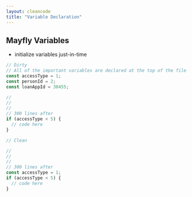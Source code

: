 ```yaml
---
layout: cleancode
title: "Variable Declaration"
---
```


## Mayfly Variables
- initialize variables just-in-time

```js
// Dirty
// All of the important variables are declared at the top of the file
const accessType = 1;
const personId = 2;
const loanAppId = 30455;

//
//
//
// 300 lines after
if (accessType < 5) {
  // code here
}

// Clean

//
//
//
// 300 lines after
const accessType = 1;
if (accessType < 5) {
  // code here
}
```
